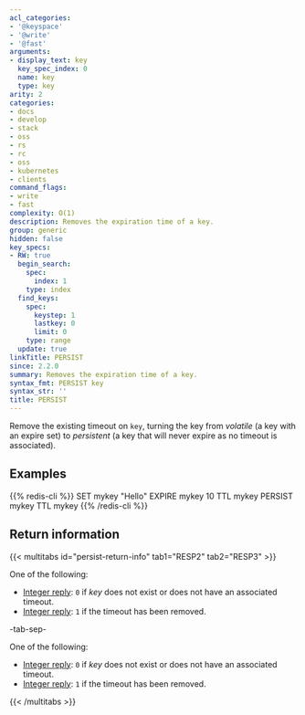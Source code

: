 ```yaml
---
acl_categories:
- '@keyspace'
- '@write'
- '@fast'
arguments:
- display_text: key
  key_spec_index: 0
  name: key
  type: key
arity: 2
categories:
- docs
- develop
- stack
- oss
- rs
- rc
- oss
- kubernetes
- clients
command_flags:
- write
- fast
complexity: O(1)
description: Removes the expiration time of a key.
group: generic
hidden: false
key_specs:
- RW: true
  begin_search:
    spec:
      index: 1
    type: index
  find_keys:
    spec:
      keystep: 1
      lastkey: 0
      limit: 0
    type: range
  update: true
linkTitle: PERSIST
since: 2.2.0
summary: Removes the expiration time of a key.
syntax_fmt: PERSIST key
syntax_str: ''
title: PERSIST
---
```

Remove the existing timeout on `key`, turning the key from _volatile_ (a key
with an expire set) to _persistent_ (a key that will never expire as no timeout
is associated).

## Examples

{{% redis-cli %}}
SET mykey "Hello"
EXPIRE mykey 10
TTL mykey
PERSIST mykey
TTL mykey
{{% /redis-cli %}}

## Return information

{{< multitabs id="persist-return-info" 
    tab1="RESP2" 
    tab2="RESP3" >}}

One of the following:
* [Integer reply](../../develop/reference/protocol-spec#integers): `0` if _key_ does not exist or does not have an associated timeout.
* [Integer reply](../../develop/reference/protocol-spec#integers): `1` if the timeout has been removed.

-tab-sep-

One of the following:
* [Integer reply](../../develop/reference/protocol-spec#integers): `0` if _key_ does not exist or does not have an associated timeout.
* [Integer reply](../../develop/reference/protocol-spec#integers): `1` if the timeout has been removed.

{{< /multitabs >}}
